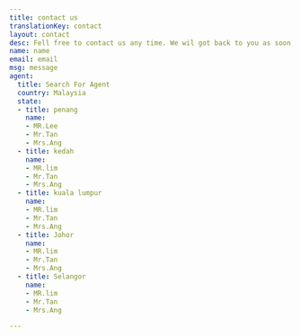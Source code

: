 ```yaml
---
title: contact us
translationKey: contact
layout: contact
desc: Fell free to contact us any time. We wil got back to you as soon as we can!
name: name
email: email
msg: message
agent:
  title: Search For Agent
  country: Malaysia
  state:
  - title: penang
    name:
    - MR.Lee
    - Mr.Tan
    - Mrs.Ang
  - title: kedah
    name:
    - MR.lim
    - Mr.Tan
    - Mrs.Ang
  - title: kuala lumpur
    name:
    - MR.lim
    - Mr.Tan
    - Mrs.Ang
  - title: Johor
    name:
    - MR.lim
    - Mr.Tan
    - Mrs.Ang
  - title: Selangor
    name:
    - MR.lim
    - Mr.Tan
    - Mrs.Ang

---
```


